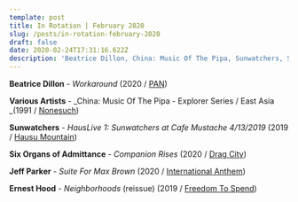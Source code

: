 ```yaml
---
template: post
title: In Rotation | February 2020
slug: /posts/in-rotation-february-2020
draft: false
date: 2020-02-24T17:31:16.622Z
description: 'Beatrice Dillon, China: Music Of The Pipa, Sunwatchers, Six Organs, Jeff Parker, Ernest Hood'
---
```


**Beatrice Dillon** - _Workaround_ (2020 / [PAN](https://delinear.p-a-n.org))

**Various Artists** - _China: Music Of The Pipa - Explorer Series / East Asia _(1991 / [Nonesuch](https://www.nonesuch.com/albums/china-music-pipa))

**Sunwatchers** - _HausLive 1: Sunwatchers at Cafe Mustache 4/13/2019_ (2019 / [Hausu Mountain](https://hausumountain.com))

**Six Organs of Admittance** - _Companion Rises_ (2020 / [Drag City](https://www.dragcity.com/artists/six-organs-of-admittance))

**Jeff Parker** - _Suite For Max Brown_ (2020 / [International Anthem](https://intlanthem.bandcamp.com/album/suite-for-max-brown))

**Ernest Hood** - _Neighborhoods_ (reissue) (2019 / [Freedom To Spend](https://www.freedomtospend.org/catalog/ernest-hood-neighborhoods))

